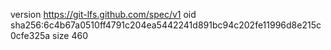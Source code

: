 version https://git-lfs.github.com/spec/v1
oid sha256:6c4b67a0510ff4791c204ea5442241d891bc94c202fe11996d8e215c0cfe325a
size 460
